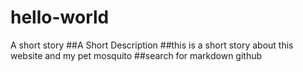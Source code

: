 # hello-world
A short story
##A Short Description
##this is a short story about this website and my pet mosquito
##search for markdown github

